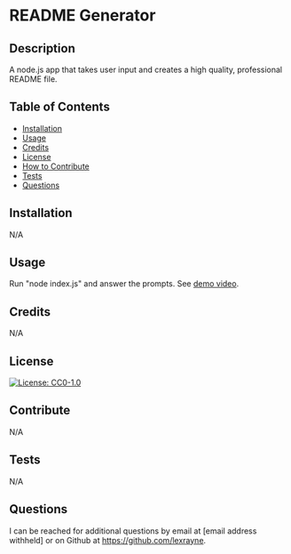 # README Generator

## Description

A node.js app that takes user input and creates a high quality, professional README file.

## Table of Contents
- [Installation](#installation)
- [Usage](#usage)
- [Credits](#credits)
- [License](#license)
- [How to Contribute](#contribute)
- [Tests](#tests)
- [Questions](#questions)

## Installation

N/A

## Usage

Run "node index.js" and answer the prompts. See [demo video](https://github.com/lexrayne/README-Generator/raw/main/demo.mp4).

## Credits

N/A

## License

[![License: CC0-1.0](https://licensebuttons.net/l/zero/1.0/80x15.png)](http://creativecommons.org/publicdomain/zero/1.0/)

## Contribute

N/A

## Tests

N/A

## Questions

I can be reached for additional questions by email at [email address withheld] or on Github at https://github.com/lexrayne.
